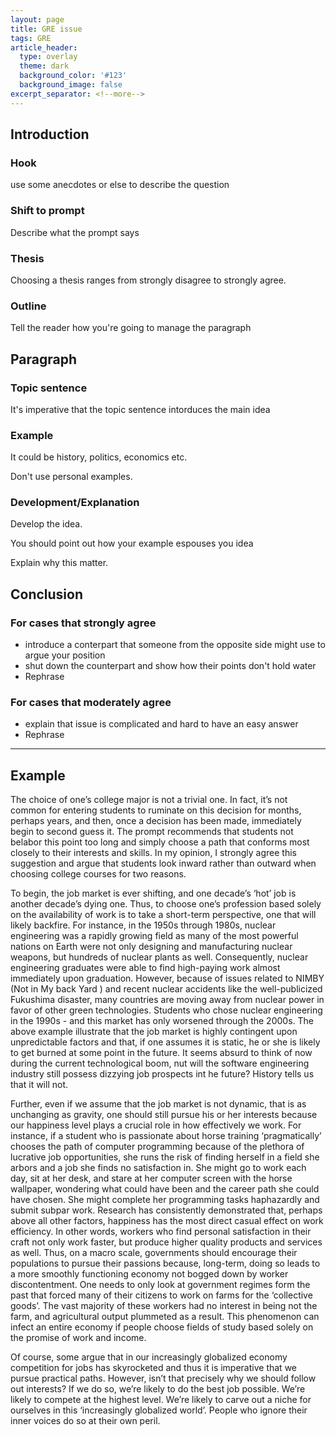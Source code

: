 ```yaml
---
layout: page
title: GRE issue
tags: GRE
article_header:
  type: overlay
  theme: dark
  background_color: '#123'
  background_image: false
excerpt_separator: <!--more-->
---
```


<!--more-->

## Introduction

### Hook

use some anecdotes or else to describe the question

### Shift to prompt

Describe what the prompt says

### Thesis

Choosing a thesis ranges from strongly disagree to strongly agree.

### Outline

Tell the reader how you're going to manage the paragraph

## Paragraph

### Topic sentence

It's imperative that the topic sentence intorduces the main idea

### Example

It could be history, politics, economics etc.

Don't use personal examples.

### Development/Explanation

Develop the idea.

You should point out how your example espouses you idea

Explain why this matter.

## Conclusion

### For cases that strongly agree

- introduce a conterpart that someone from the opposite side might use to argue your position
- shut down the counterpart and show how their points don't hold water
- Rephrase

### For cases that moderately agree

- explain that issue is complicated and hard to have an easy answer
- Rephrase

***

## Example


The choice of one’s college major is not a trivial one. In fact, it’s not common for entering students to ruminate on this decision for months, perhaps years, and then, once a decision has been made, immediately begin to second guess it. The prompt recommends that students not belabor this point too long and simply choose a path that conforms most closely to their interests and skills. In my opinion, I strongly agree this suggestion and argue that students look inward rather than outward when choosing college courses for two reasons. 

To begin, the job market is ever shifting, and one decade’s ‘hot’ job is another decade’s dying one. Thus, to choose one’s profession based solely on the availability of work is to take a short-term perspective, one that will likely backfire. For instance, in the 1950s through 1980s, nuclear engineering was a rapidly growing field as many of the most powerful nations on Earth were not only designing and manufacturing nuclear weapons, but hundreds of nuclear plants as well. Consequently, nuclear engineering graduates were able to find high-paying work almost immediately upon graduation. However, because of issues related to NIMBY (Not in My back Yard ) and recent nuclear accidents like the well-publicized Fukushima disaster, many countries are moving away from nuclear power in favor of other green technologies. Students who chose nuclear engineering in the 1990s - and this market has only worsened through the 2000s. The above example illustrate that the job market is highly contingent upon unpredictable factors and that, if one assumes it is static, he or she is likely to get burned at some point in the future. It seems absurd to think of now during the current technological boom, nut will the software engineering industry still possess dizzying job prospects int he future? History tells us that it will not.

Further, even if we assume that the job market is not dynamic, that is as unchanging as gravity, one should still pursue his or her interests because our happiness level plays a crucial role in how effectively we work. For instance, if a student who is passionate about horse training ‘pragmatically’ chooses the path of computer programming because of the plethora of lucrative job opportunities, she runs the risk of finding herself in a field she arbors and a job she finds no satisfaction in. She might go to work each day, sit at her desk, and stare at her computer screen with the horse wallpaper, wondering what could have been and the career path she could have chosen. She might complete her programming tasks haphazardly and submit subpar work. Research has consistently demonstrated that, perhaps above all other factors, happiness has the most direct casual effect on work efficiency. In other words, workers who find personal satisfaction in their craft not only work faster, but produce higher quality products and services as well. Thus, on a macro scale, governments should encourage their populations to pursue their passions because, long-term, doing so leads to a more smoothly functioning economy not bogged down by worker discontentment. One needs to only look at government regimes form the past that forced many of their citizens to work on farms for the ‘collective goods’. The vast majority of these workers had no interest in being not the farm, and agricultural output plummeted as a result. This phenomenon can infect an entire economy if people choose fields of study based solely on the promise of work and income.

Of course, some argue that in our increasingly globalized economy competition for jobs has skyrocketed and thus it is imperative that we pursue practical paths. However, isn’t that precisely why we should follow out interests? If we do so, we’re likely to do the best job possible. We’re likely to compete at the highest level. We’re likely to carve out a niche for ourselves in this ‘increasingly globalized world’. People who ignore their inner voices do so at their own peril.